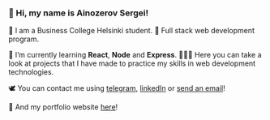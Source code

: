 ### 🥷 Hi, my name is Ainozerov Sergei!

🌿 I am a Business College Helsinki student.
💎 Full stack web development program.

📕 I’m currently learning **React**, **Node** and **Express**.
🕵🏼‍♂️ Here you can take a look at projects that I have made to practice my skills in web development technologies.

🕊 You can contact me using <a href='https://t.me/ainozerie'>telegram</a>, <a href = "https://www.linkedin.com/in/ainozerie/">linkedIn</a> or <a href = "mailto: ainozerie.prod@gmail.com">send an email</a>!

🏓 And my portfolio website <a href='https://ainozerov-sergei-mauve.vercel.app'>here</a>!
